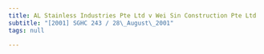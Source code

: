 ```yaml
---
title: AL Stainless Industries Pte Ltd v Wei Sin Construction Pte Ltd
subtitle: "[2001] SGHC 243 / 28\_August\_2001"
tags: null

---
```


